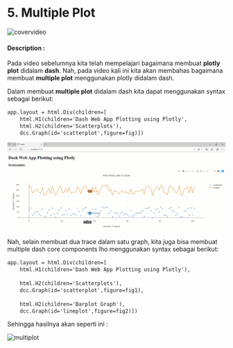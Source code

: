 # 5. Multiple Plot

![covervideo](http://bit.ly/makeaicovervideo)

#### **Description :**

Pada video sebelumnya kita telah mempelajari bagaimana membuat **plotly plot** didalam **dash**. Nah, pada video kali ini kita akan membahas bagaimana membuat **multiple plot** menggunakan plotly didalam dash.

Dalam membuat **multiple plot** didalam dash kita dapat menggunakan syntax sebagai berikut:

```
app.layout = html.Div(children=[
    html.H1(children='Dash Web App Plotting using Plotly',
    html.H2(children='Scatterplots'),
    dcc.Graph(id='scatterplot',figure=fig)])
```

![multi_trace](https://github.com/BenedictusAryo/documents_assets/raw/master/New%20CourseMap/Beginner%20Course/7_Bonus%20Lecture%20Dash/assets/multitrace.gif)

Nah, selain membuat dua trace dalam satu graph, kita juga bisa membuat multiple dash core components lho menggunakan syntax sebagai berikut:

```
app.layout = html.Div(children=[
    html.H1(children='Dash Web App Plotting using Plotly'),
    
    html.H2(children='Scatterplots'),
    dcc.Graph(id='scatterplot',figure=fig1),
    
    html.H2(children='Barplot Graph'),
    dcc.Graph(id='lineplot',figure=fig2)])
```

Sehingga hasilnya akan seperti ini :

![multiplot](https://github.com/BenedictusAryo/documents_assets/raw/master/New%20CourseMap/Beginner%20Course/7_Bonus%20Lecture%20Dash/assets/multiple%20dcc.gif)
